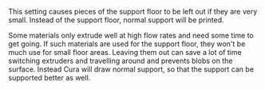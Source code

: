 This setting causes pieces of the support floor to be left out if they are very small. Instead of the support floor, normal support will be printed.

Some materials only extrude well at high flow rates and need some time to get going. If such materials are used for the support floor, they won't be much use for small floor areas. Leaving them out can save a lot of time switching extruders and travelling around and prevents blobs on the surface. Instead Cura will draw normal support, so that the support can be supported better as well.